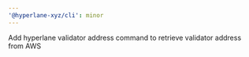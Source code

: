 ```yaml
---
'@hyperlane-xyz/cli': minor
---
```


Add hyperlane validator address command to retrieve validator address from AWS
